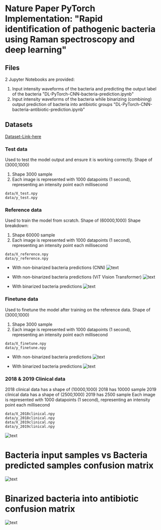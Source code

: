 # Nature Paper PyTorch Implementation: "Rapid identification of pathogenic bacteria using Raman spectroscopy and deep learning"

## Files
2 Jupyter Notebooks are provided:
1. Input intensity waveforms of the bacteria and predicting the output label of the bacteria "DL-PyTorch-CNN-bacteria-prediction.ipynb"
2. Input intensity waveforms of the bacteria while binarizing (combining) output prediction of bacteria into antibiotic groups "DL-PyTorch-CNN-bacteria-antibiotic-prediction.ipynb"

## Datasets
[Dataset-Link-here](https://www.dropbox.com/scl/fo/fb29ihfnvishuxlnpgvhg/AJToUtts-vjYdwZGeqK4k-Y?rlkey=r4p070nsuei6qj3pjp13nwf6l&dl=0)

### Test data
Used to test the model output and ensure it is working correctly. Shape of (3000,1000)
1. Shape 3000 sample
2. Each image is represented with 1000 datapoints (1 second), representing an intensity point each millisecond
```
data/X_test.npy
data/y_test.npy
```

### Reference data
Used to train the model from scratch. Shape of (60000,1000)
Shape breakdown:
1. Shape 60000 sample
2. Each image is represented with 1000 datapoints (1 second), representing an intensity point each millisecond
```
data/X_reference.npy
data/y_reference.npy
```
- With non-binarized bacteria predictions (CNN)
  ![text](/results/bacteria-prediction-x-ref.png)
  
- With non-binarized bacteria predictions (ViT Vision Transformer)
  ![text](/results/bacteria-prediction-x-ref-ViT.png)

- With binarized bacteria predictions
  ![text](/results/binarized-antibiotic-prediction-x-ref.png)

### Finetune data
Used to finetune the model after training on the reference data. Shape of (3000,1000)
1. Shape 3000 sample
2. Each image is represented with 1000 datapoints (1 second), representing an intensity point each millisecond
```
data/X_finetune.npy
data/y_finetune.npy
```
- With non-binarized bacteria predictions
  ![text](/results/bacteria-prediction-x-finetune.png)

- With binarized bacteria predictions
  ![text](/results/binarized-antibiotic-prediction-x-fine-tune.png)


### 2018 & 2019 Clinical data
2018 clinical data has a shape of (10000,1000)
2018 has 10000 sample
2019 clinical data has a shape of (2500,1000)
2019 has 2500 sample
Each image is represented with 1000 datapoints (1 second), representing an intensity point each millisecond
```
data/X_2018clinical.npy
data/y_2018clinical.npy
data/X_2019clinical.npy
data/y_2019clinical.npy
```
![text](/results/binarized-antibiotic-prediction-clinical.png)

# Bacteria input samples vs Bacteria predicted samples confusion matrix
![text](/results/bacteria-prediction-confusion-matrix.png)

# Binarized bacteria into antibiotic confusion matrix
![text](/results/binarized-antibiotic-confusion-matrix.png)

